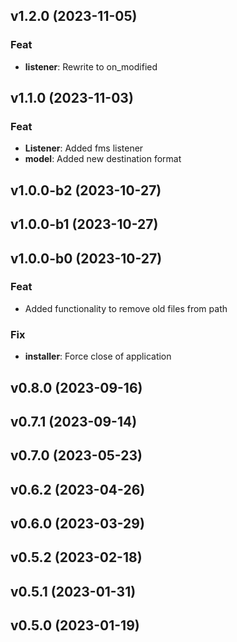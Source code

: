 ## v1.2.0 (2023-11-05)

### Feat

- **listener**: Rewrite to on_modified

## v1.1.0 (2023-11-03)

### Feat

- **Listener**: Added fms listener
- **model**: Added new destination format

## v1.0.0-b2 (2023-10-27)

## v1.0.0-b1 (2023-10-27)

## v1.0.0-b0 (2023-10-27)

### Feat

- Added functionality to remove old files from path

### Fix

- **installer**: Force close of application

## v0.8.0 (2023-09-16)

## v0.7.1 (2023-09-14)

## v0.7.0 (2023-05-23)

## v0.6.2 (2023-04-26)

## v0.6.0 (2023-03-29)

## v0.5.2 (2023-02-18)

## v0.5.1 (2023-01-31)

## v0.5.0 (2023-01-19)
